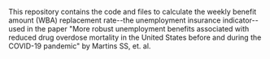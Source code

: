 This repository contains the code and files to calculate the weekly benefit amount (WBA) replacement rate--the unemployment insurance indicator--used in the paper "More robust unemployment benefits associated with reduced drug overdose mortality in the United States before and during the COVID-19 pandemic" by Martins SS, et. al.
